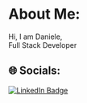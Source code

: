 #  About Me:
Hi, I am Daniele, <br>Full Stack Developer

## 🌐 Socials:
<a href="https://www.linkedin.com/in/daniele-spina-949911103/">
  <img src="https://img.shields.io/badge/LinkedIn-blue?style=flat-square&logo=linkedin&logoColor=white" alt="LinkedIn Badge"/>
</a>
